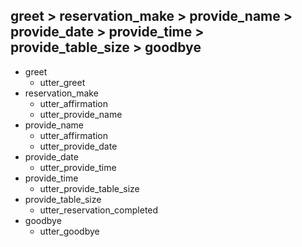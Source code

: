 ## greet > reservation_make > provide_name > provide_date > provide_time > provide_table_size > goodbye
* greet
  - utter_greet
* reservation_make
  - utter_affirmation
  - utter_provide_name
* provide_name
  - utter_affirmation
  - utter_provide_date
* provide_date
  - utter_provide_time
* provide_time
  - utter_provide_table_size
* provide_table_size
  - utter_reservation_completed
* goodbye
  - utter_goodbye
